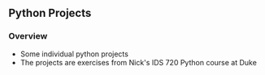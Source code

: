 ## Python Projects 
### Overview
* Some individual python projects
* The projects are exercises from Nick's IDS 720 Python course at Duke
